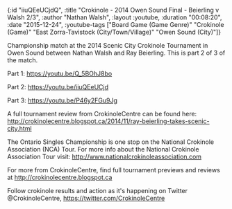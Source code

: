 {:id "iiuQEeUCjdQ",
 :title "Crokinole - 2014 Owen Sound Final - Beierling v Walsh 2/3",
 :author "Nathan Walsh",
 :layout :youtube,
 :duration "00:08:20",
 :date "2015-12-24",
 :youtube-tags
 ["Board Game (Game Genre)"
  "Crokinole (Game)"
  "East Zorra-Tavistock (City/Town/Village)"
  "Owen Sound (City)"]}


Championship match at the 2014 Scenic City Crokinole Tournament in Owen Sound between Nathan Walsh and Ray Beierling. This is part 2 of 3 of the match.

Part 1: https://youtu.be/Q_5BOhJ8bo

Part 2: https://youtu.be/iiuQEeUCjd

Part 3: https://youtu.be/P46y2FGu9Jg


A full tournament review from CrokinoleCentre can be found here: http://crokinolecentre.blogspot.ca/2014/11/ray-beierling-takes-scenic-city.html

The Ontario Singles Championship is one stop on the National Crokinole Association (NCA) Tour. For more info about the National Crokinole Association Tour visit: http://www.nationalcrokinoleassociation.com

For more from CrokinoleCentre, find full tournament previews and reviews at http://crokinolecentre.blogspot.ca

Follow crokinole results and action as it's happening on Twitter @CrokinoleCentre, https://twitter.com/CrokinoleCentre
